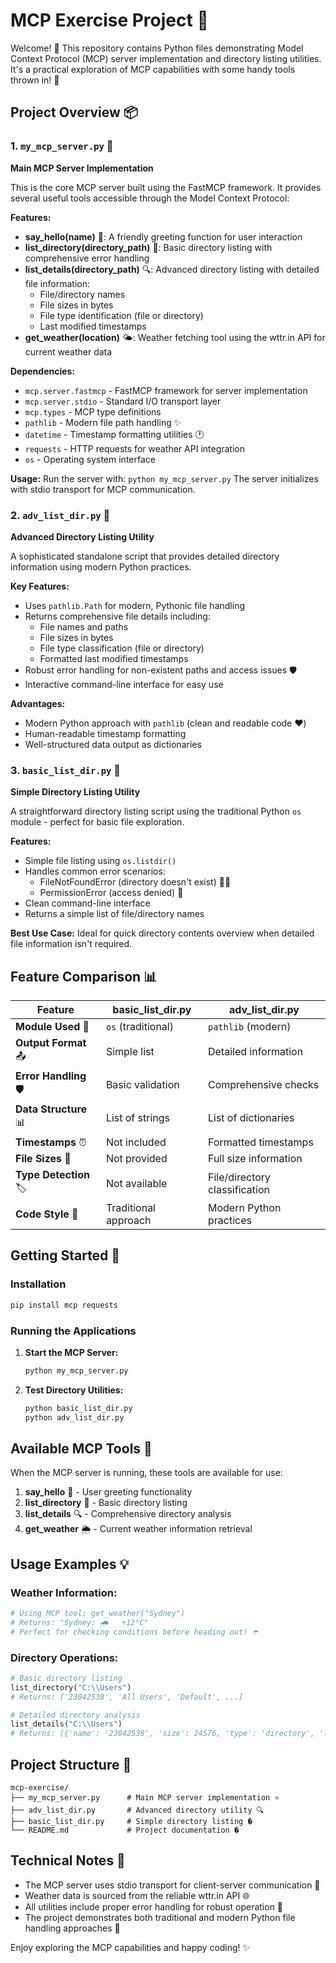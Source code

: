 # MCP Exercise Project 🚀

Welcome! 👋 This repository contains Python files demonstrating Model Context Protocol (MCP) server implementation and directory listing utilities. It's a practical exploration of MCP capabilities with some handy tools thrown in! 🐍

## Project Overview 📦

### 1. `my_mcp_server.py` 🌟
**Main MCP Server Implementation**

This is the core MCP server built using the FastMCP framework. It provides several useful tools accessible through the Model Context Protocol:

**Features:**
- **say_hello(name)** 👋: A friendly greeting function for user interaction
- **list_directory(directory_path)** 📁: Basic directory listing with comprehensive error handling
- **list_details(directory_path)** 🔍: Advanced directory listing with detailed file information:
  - File/directory names
  - File sizes in bytes
  - File type identification (file or directory)
  - Last modified timestamps
- **get_weather(location)** 🌤️: Weather fetching tool using the wttr.in API for current weather data

**Dependencies:**
- `mcp.server.fastmcp` - FastMCP framework for server implementation
- `mcp.server.stdio` - Standard I/O transport layer
- `mcp.types` - MCP type definitions
- `pathlib` - Modern file path handling ✨
- `datetime` - Timestamp formatting utilities 🕐
- `requests` - HTTP requests for weather API integration
- `os` - Operating system interface

**Usage:**
Run the server with: `python my_mcp_server.py`
The server initializes with stdio transport for MCP communication.

### 2. `adv_list_dir.py` 🚀
**Advanced Directory Listing Utility**

A sophisticated standalone script that provides detailed directory information using modern Python practices.

**Key Features:**
- Uses `pathlib.Path` for modern, Pythonic file handling
- Returns comprehensive file details including:
  - File names and paths
  - File sizes in bytes
  - File type classification (file or directory)
  - Formatted last modified timestamps
- Robust error handling for non-existent paths and access issues 🛡️
- Interactive command-line interface for easy use

**Advantages:**
- Modern Python approach with `pathlib` (clean and readable code ❤️)
- Human-readable timestamp formatting
- Well-structured data output as dictionaries

### 3. `basic_list_dir.py` 📝
**Simple Directory Listing Utility**

A straightforward directory listing script using the traditional Python `os` module - perfect for basic file exploration.

**Features:**
- Simple file listing using `os.listdir()`
- Handles common error scenarios:
  - FileNotFoundError (directory doesn't exist) 🤷‍♀️
  - PermissionError (access denied) 🚫
- Clean command-line interface
- Returns a simple list of file/directory names

**Best Use Case:**
Ideal for quick directory contents overview when detailed file information isn't required.

## Feature Comparison 📊

| Feature | basic_list_dir.py | adv_list_dir.py |
|---------|-------------------|-----------------|
| **Module Used** 🔧 | `os` (traditional) | `pathlib` (modern) |
| **Output Format** 📤 | Simple list | Detailed information |
| **Error Handling** 🛡️ | Basic validation | Comprehensive checks |
| **Data Structure** 📊 | List of strings | List of dictionaries |
| **Timestamps** ⏰ | Not included | Formatted timestamps |
| **File Sizes** 📏 | Not provided | Full size information |
| **Type Detection** 🏷️ | Not available | File/directory classification |
| **Code Style** 🐍 | Traditional approach | Modern Python practices |

## Getting Started 🚀

### Installation
```bash
pip install mcp requests
```

### Running the Applications

1. **Start the MCP Server:**
   ```bash
   python my_mcp_server.py
   ```

2. **Test Directory Utilities:**
   ```bash
   python basic_list_dir.py
   python adv_list_dir.py
   ```

## Available MCP Tools 🧰

When the MCP server is running, these tools are available for use:

1. **say_hello** 👋 - User greeting functionality
2. **list_directory** 📁 - Basic directory listing
3. **list_details** 🔍 - Comprehensive directory analysis
4. **get_weather** 🌦️ - Current weather information retrieval

## Usage Examples 💡

### Weather Information:
```python
# Using MCP tool: get_weather("Sydney")
# Returns: "Sydney: 🌧   +12°C"
# Perfect for checking conditions before heading out! ☂️
```

### Directory Operations:
```python
# Basic directory listing
list_directory("C:\\Users")
# Returns: ['23042538', 'All Users', 'Default', ...]

# Detailed directory analysis
list_details("C:\\Users")
# Returns: [{'name': '23042538', 'size': 24576, 'type': 'directory', 'last_modified': '2025-07-08 18:35:03'}, ...]
```

## Project Structure 📁
```
mcp-exercise/
├── my_mcp_server.py      # Main MCP server implementation ⭐
├── adv_list_dir.py       # Advanced directory utility 🔍
├── basic_list_dir.py     # Simple directory listing �
└── README.md             # Project documentation �
```

## Technical Notes 📝
- The MCP server uses stdio transport for client-server communication 💬
- Weather data is sourced from the reliable wttr.in API 🌐
- All utilities include proper error handling for robust operation 💪
- The project demonstrates both traditional and modern Python file handling approaches 🐍

Enjoy exploring the MCP capabilities and happy coding! ✨